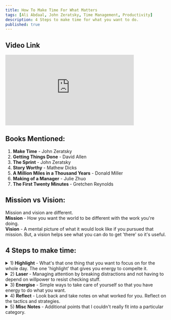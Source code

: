```yaml
---
title: How To Make Time For What Matters
tags: [Ali Abdaal, John Zeratsky, Time Management, Productivity]
description: 4 Steps to make time for what you want to do.
published: true
---
```


## Video Link
<iframe width="400" height="220" src="https://www.youtube.com/embed/dE5TrGWl4wE" frameborder="0" allow="accelerometer; autoplay; encrypted-media; gyroscope; picture-in-picture" allowfullscreen></iframe>

## Books Mentioned:
1) <strong>Make Time</strong> - John Zeratsky <br />
2) <strong>Getting Things Done</strong> - David Allen<br />
3) <strong>The Sprint</strong> - John Zeratsky <br />
4) <strong>Story Worthy</strong> - Mathew Dicks <br />
5) <strong>A Million Miles in a Thousand Years</strong> - Donald Miller <br />
5) <strong>Making of a Manager</strong> - Julie Zhuo <br />
6) <strong>The First Twenty Minutes </strong> - Gretchen Reynolds <br />

## Mission vs Vision:
Mission and vision are different. <br />
<strong>Mission</strong> - How you want the world to be different with the work you're doing. <br />
<strong>Vision</strong> - A mental picture of what it would look like if you pursued that mission. But, a vision helps see what you can do to get 'there' so it's useful. <br />

## 4 Steps to make time: 
<details>
<summary>1) <strong>Highlight</strong> - What's that one thing that you want to focus on for the whole day. The one 'highlight' that gives you energy to compelte it.</summary><br />
 
 <strong>How do you think about what your highlight should be vs what your to-do list should be? </strong><br />
 - Use your highlight to design/structure what the rest of the day looks like. <br />
 - Our experience of life is based on what we pay attention to. <br />
 - A highlight is essentially a focusing tool on top of what you're already commited to. <br /><br />
 
<strong>How do you think about goals? </strong><br />
 - Think of goals as directions not destinations. <br />
 - They're more like stepping stones to structure your day. <br />
 - When we focus too much on goals, we put ourselves in a situation where we can't win.<br /><br />

 <strong> Types of Goals</strong><br />
 - Numerical goals - <i>I wanna get x subscribers</i> <br />
 - Progress goals - <i>improving quality of videos</i><br />
 
 It's perhaps better to think of goals as progress as opposed to numerical rewards. And they're more directions than destinations.<br /><br />
 
 <strong>The 'Might-Do' List 😂</strong><br />
 
 To-do lists set us up for disappointment. We start optimistically and end up not finishing everything on there. The 'Might-Do' list is setup to counteract this belief by creating a system where you don't have to commit to anything. <br />
 
 It has some rules:<br />
 - Plaintext/ unprecious. <br />
 - No ranking or prioritising. <br />
 - Don't work off the list. It's supposed to help you do things when you are figuring out what to do and working off the list eliminates the point. <br />
 
 Similar to goals, a to-do list is like a guide to remind you what you need to. The actual task isn't done until you translate the to-do list to actions. <br /><br />
 
<strong>Differences between GTD and Make Time</strong><br />

Make Time is really a focusing system to figuire out what matters. It mainly provides tools to avoid distractions and build energy to your system. GTD however, is more of a productvity system that you have to follow to enjoy its benefits. Make Time is not an organisational system. It's more of a tool. <br />
 
 - Don't get trapped in finding the perfect productivity system.<br /><br />
 
<strong>Personal Sprint</strong><br />
 - This is basically a concept where if you work on the same thing consistently, for example, 2 hours a day for a whole week, essentially you are doing 15hours worth of work in 10 hours because similar to RAM in a computer, we have quickly accessible things in our mind which we can pull and get right back into it.<br /><br />

<strong>Becoming a Morning Person</strong><br />
 - When you wake up early with a task that you know you want to do, it provides a motivation to power yourself to wake up early. <br />
 - Staring at a screen immeditely before sleep can be super disruptive before you go to bed. If you wanna wake up early, first thing you have to do is sleep early. And to do this, you have to set a time to put away your devices so that you aren't distracted. <br /><br />
 
<strong>How do you start?</strong><br />
 - Break down big things to small things. <br />
 - Start in the middle. Pick the thing that feels like a good place to jump in. <br />
 - Dive in where you can dive in and spread out from there. It provides a sense of freedom. <br /><br />
 
<strong>How to manage tasks without deadlines?</strong><br />
 - Schedule days where you think you can do the task. <br />
 - Create deadlines for yourself. <br /><br />
 
<strong>Infinity Pools</strong><br />
 - These are essentially things(ie apps, websites) where you don't really have an end - they go infinitely. For example, in Netflix, the next episode plays automatically without any pause and forces you to watch it.<br />
 - When it comes to habits vs willpower, habits win <br /><br />

<strong>What are the best ways to stay focused on tasks?</strong><br />
 - Create friction for social media. For example, use auto-generated passwords that you can't remember and save it in some hideous document. Every time you're done with the social media app, logout. Whenever you're drawn in, you'll be stuck with the login page and so you will basically retire to your original task due to the time cost in logging in and the laziness. <br /> - Compartmentalise these apps so that you only use them at a given time each day. For example, check email for 20 mins at night and restrict yourself for the rest of the day. <br /><br />
</details>

<details>
<summary>2) <strong>Laser</strong> - Managing attention by breaking distractions and not having to depend on willpower to resist checking stuff.</summary> <br />
 
 - Listen to music which doesn't interrupt your foreground. <br /><br />
 
</details>

<details>
<summary>3) <strong>Energise</strong> - Simple ways to take care of yourself so that you have energy to do what you want. </summary> <br />
 - Focus on doing small things every day and it becomes much easier to build habits - especially exercise. <br />
 - With something like exercise, make it as low friction as possible so that you can actually do the task which can then help you build the habit.<br />
 - Inconvenience yourself so that you are not forced into thinking that outsourcing everything is the best option. For example, instead of getting a takeaway everyday, learn to cook! Force yourself to 'not outsource' and you'll create a fine boundary between work personal life.<br /><br />
</details>


<details>
<summary>4) <strong>Reflect</strong> - Look back and take notes on what worked for you. Reflect on the tactics and strategies.</summary> <br />
 - Write something 'story worthy' at the end of the day. This helps you force yourself to create a good story everyday. <br />
 - Think of your life as a story. Make it interesting not boring. <br /><br />
</details>

<details>
<summary>5) <strong>Misc Notes</strong> - Additional points that I couldn't really fit into a particular category.</summary> <br />
- Works expands to fill the time that we allocate to it. <br />
- When you build and allocate a lot of time to one particular task, you can really get quality out of it. <br /> 
- Should you go for safer options or a more story-worthy life? <br />
- With creating stories, the benefits are more for you than bragging about yourself to others. <br />
- Getting stuff done isn't the same as doing the stuff. <br />
- <i><strong>There are some universal truths, but the most important thing is to establish your own system and believe that your time and attention and energy are yours to design and experiment with. </strong></i><br /><br />
</details>
